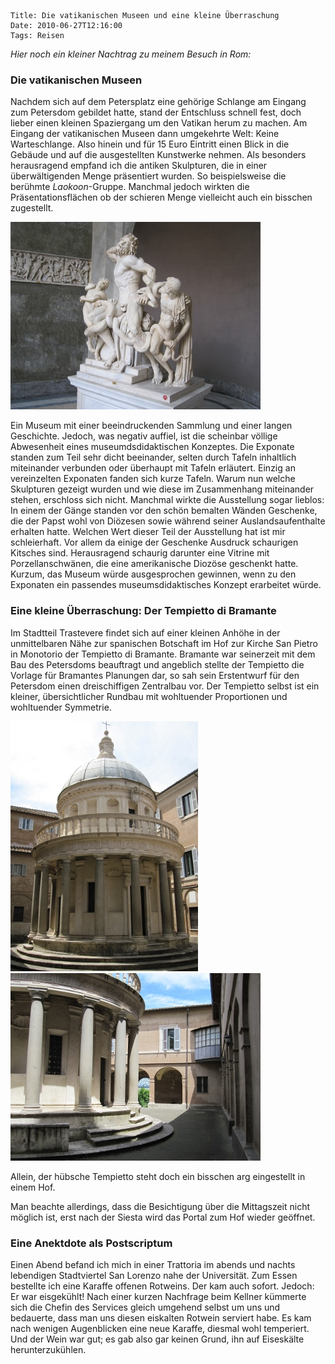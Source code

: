 	Title: Die vatikanischen Museen und eine kleine Überraschung
	Date: 2010-06-27T12:16:00
	Tags: Reisen

*Hier noch ein kleiner Nachtrag zu meinem Besuch in Rom:*

### Die vatikanischen Museen 

Nachdem sich auf dem Petersplatz eine gehörige Schlange am Eingang zum
Petersdom gebildet hatte, stand der Entschluss schnell fest, doch lieber
einen kleinen Spaziergang um den Vatikan herum zu machen. Am Eingang der
vatikanischen Museen dann umgekehrte Welt: Keine Warteschlange. Also
hinein und für 15 Euro Eintritt einen Blick in die Gebäude und auf die
ausgestellten Kunstwerke nehmen. Als besonders herausragend empfand ich
die antiken Skulpturen, die in einer überwältigenden Menge präsentiert
wurden. So beispielsweise die berühmte *Laokoon*-Gruppe. Manchmal jedoch
wirkten die Präsentationsflächen ob der schieren Menge vielleicht auch
ein bisschen zugestellt.

![2010-06-27-rom1.jpg](/img/2010-06-27-rom1.jpg)

Ein Museum mit einer beeindruckenden Sammlung und einer langen
Geschichte. Jedoch, was negativ auffiel, ist die scheinbar völlige
Abwesenheit eines museumdsdidaktischen Konzeptes. Die Exponate standen
zum Teil sehr dicht beeinander, selten durch Tafeln inhaltlich
miteinander verbunden oder überhaupt mit Tafeln erläutert. Einzig an
vereinzelten Exponaten fanden sich kurze Tafeln. Warum nun welche
Skulpturen gezeigt wurden und wie diese im Zusammenhang miteinander
stehen, erschloss sich nicht. Manchmal wirkte die Ausstellung sogar
lieblos: In einem der Gänge standen vor den schön bemalten Wänden
Geschenke, die der Papst wohl von Diözesen sowie während seiner
Auslandsaufenthalte erhalten hatte. Welchen Wert dieser Teil der
Ausstellung hat ist mir schleierhaft. Vor allem da einige der Geschenke
Ausdruck schaurigen Kitsches sind. Herausragend schaurig darunter eine
Vitrine mit Porzellanschwänen, die eine amerikanische Diozöse geschenkt
hatte. Kurzum, das Museum würde ausgesprochen gewinnen, wenn zu den
Exponaten ein passendes museumsdidaktisches Konzept erarbeitet würde.

### Eine kleine Überraschung: Der Tempietto di Bramante 

Im Stadtteil Trastevere findet sich auf einer kleinen Anhöhe in der
unmittelbaren Nähe zur spanischen Botschaft im Hof zur Kirche San Pietro
in Monotorio der Tempietto di Bramante. Bramante war seinerzeit mit dem
Bau des Petersdoms beauftragt und angeblich stellte der Tempietto die
Vorlage für Bramantes Planungen dar, so sah sein Erstentwurf für den
Petersdom einen dreischiffigen Zentralbau vor. Der Tempietto selbst ist
ein kleiner, übersichtlicher Rundbau mit wohltuender Proportionen und
wohltuender Symmetrie.

![2010-06-27-rom2.jpg](/img/2010-06-27-rom2.jpg)
![2010-06-27-rom3.jpg](/img/2010-06-27-rom3.jpg)

Allein, der hübsche Tempietto steht doch ein bisschen arg eingestellt in
einem Hof.

Man beachte allerdings, dass die Besichtigung über die Mittagszeit nicht
möglich ist, erst nach der Siesta wird das Portal zum Hof wieder
geöffnet.

### Eine Anektdote als Postscriptum

Einen Abend befand ich mich in einer Trattoria im abends und nachts
lebendigen Stadtviertel San Lorenzo nahe der Universität. Zum Essen
bestellte ich eine Karaffe offenen Rotweins. Der kam auch sofort.
Jedoch: Er war eisgekühlt! Nach einer kurzen Nachfrage beim Kellner
kümmerte sich die Chefin des Services gleich umgehend selbst um uns und
bedauerte, dass man uns diesen eiskalten Rotwein serviert habe. Es kam
nach wenigen Augenblicken eine neue Karaffe, diesmal wohl temperiert.
Und der Wein war gut; es gab also gar keinen Grund, ihn auf Eiseskälte
herunterzukühlen.
